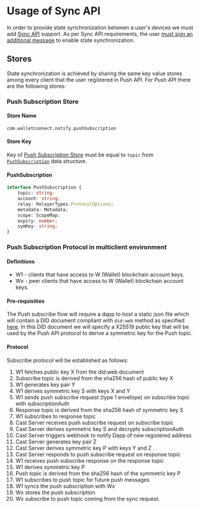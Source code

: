 # Usage of Sync API

In order to provide state synchronization between a user's devices we must add [Sync API](../core/sync/readme.md) support. As per Sync API requirements, the user [must sign an additional message](../core/sync/sync-protocol.md#generating-a-message-to-sign) to enable state synchronization. 

## Stores 

State synchronization is achieved by sharing the same key value stores among every client that the user
registered in Push API. For Push API there are the following stores:


### Push Subscription Store

#### Store Name
`com.walletconnect.notify.pushSubscription`

#### Store Key

Key of [Push Subscription Store](#push-subscription-store) must be equal to `topic` from
[`PushSubscription`](#pushsubscription) data structure. 

#### PushSubscription

```typescript
interface PushSubscription {
    topic: string;
    account: string;
    relay: RelayerTypes.ProtocolOptions;
    metadata: Metadata;
    scope: ScopeMap;
    expiry: number;
    symKey: string;
}
```

### Push Subscription Protocol in multiclient environment

#### Definitions
- W1 - clients that have access to W (Wallet) blockchain account keys.
- Wx - peer clients that have access to W (Wallet) blockchain account keys. 

#### Pre-requisities
The Push subscribe flow will require a dapp to host a static json file which will contain a DID document compliant with `did:web` method as specified [here](https://w3c-ccg.github.io/did-method-web/). In this DID document we will specify a X25519 public key that will be used by the Push API protocol to derive a symmetric key for the Push topic.

#### Protocol
Subscribe protocol will be established as follows:

1. W1 fetches public key X from the did:web document
2. Subscribe topic is derived from the sha256 hash of public key X
3. W1 generates key pair Y
4. W1 derives symmetric key S with keys X and Y
5. W1 sends push subscribe request (type 1 envelope) on subscribe topic with subscriptionAuth
7. Response topic is derived from the sha256 hash of symmetric key S
8. W1 subscribes to response topic
9. Cast Server receives push subscribe request on subscribe topic
10. Cast Server derives symmetric key S and decrypts subscriptionAuth
11. Cast Server triggers webhook to notify Dapp of new registered address
12. Cast Server generates key pair Z
13. Cast Server derives symmetric key P with keys Y and Z
14. Cast Server responds to push subscribe request on response topic
15. W1 receives push subscribe response on the response topic
16. W1 derives symmetric key P
17. Push topic is derived from the sha256 hash of the symmetric key P
18. W1 subscribes to push topic for future push messages
19. W1 syncs the push subscription with Wx
20. Wx stores the push subscription
21. Wx subscribe to push topic coming from the sync request.
